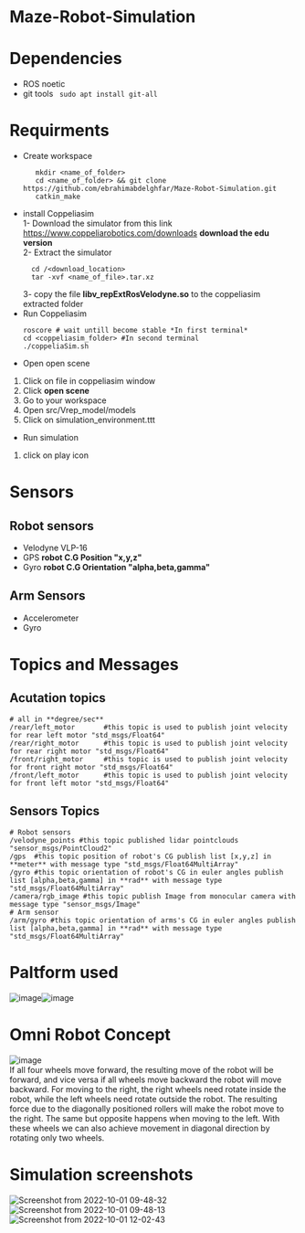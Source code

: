 # Maze-Robot-Simulation
# Dependencies 
 * ROS noetic
 * git tools
 ``` sudo apt install git-all```
# Requirments
  * Create workspace <br>
    ```
       mkdir <name_of_folder>
       cd <name_of_folder> && git clone https://github.com/ebrahimabdelghfar/Maze-Robot-Simulation.git
       catkin_make
    ```
  * install Coppeliasim </br>
    1- Download the simulator from this link https://www.coppeliarobotics.com/downloads **download the edu version** </br>
    2- Extract the simulator </br>
     ```
       cd /<download_location> 
       tar -xvf <name_of_file>.tar.xz
     ```
     3- copy the file **libv_repExtRosVelodyne.so** to the coppeliasim extracted folder </br>
   * Run Coppeliasim
     ```
     roscore # wait untill become stable *In first terminal*
     cd <coppeliasim_folder> #In second terminal
     ./coppeliaSim.sh
     ``` 
   * Open open scene
   1. Click on file in coppeliasim window
   2. Click **open scene**
   3. Go to your workspace
   4. Open src/Vrep_model/models
   5. Click on simulation_environment.ttt
   * Run simulation
   1. click on play icon
  # Sensors
   ## Robot sensors
   * Velodyne VLP-16  
   * GPS **robot C.G Position "x,y,z"** 
   * Gyro **robot C.G Orientation "alpha,beta,gamma"**  
   ## Arm Sensors
   * Accelerometer 
   * Gyro
  # Topics and Messages
  ## Acutation topics
  ```
  # all in **degree/sec**
  /rear/left_motor       #this topic is used to publish joint velocity for rear left motor "std_msgs/Float64" 
  /rear/right_motor      #this topic is used to publish joint velocity for rear right motor "std_msgs/Float64"
  /front/right_motor     #this topic is used to publish joint velocity for front right motor "std_msgs/Float64"
  /front/left_motor      #this topic is used to publish joint velocity for front left motor "std_msgs/Float64"
  ```
  ## Sensors Topics
  ```
  # Robot sensors 
  /velodyne_points #this topic published lidar pointclouds "sensor_msgs/PointCloud2"
  /gps  #this topic position of robot's CG publish list [x,y,z] in **meter** with message type "std_msgs/Float64MultiArray"
  /gyro #this topic orientation of robot's CG in euler angles publish list [alpha,beta,gamma] in **rad** with message type "std_msgs/Float64MultiArray" 
  /camera/rgb_image #this topic publish Image from monocular camera with message type "sensor_msgs/Image"
  # Arm sensor 
  /arm/gyro #this topic orientation of arms's CG in euler angles publish list [alpha,beta,gamma] in **rad** with message type "std_msgs/Float64MultiArray" 
  ```
  # Paltform used
  ![image](https://user-images.githubusercontent.com/81301684/193398603-c2f7f773-95bc-49f3-a321-3390dd1755c1.png)![image](https://user-images.githubusercontent.com/81301684/193398736-8fa86e1d-3fd1-4f9d-97d8-942e489f7c8c.png) 
  # Omni Robot Concept
  ![image](https://user-images.githubusercontent.com/81301684/193404525-85b39435-dbbd-4b83-a1b1-49d832643964.png)</br>
  If all four wheels move forward, the resulting move of the robot will be forward, and vice versa if all wheels move backward the robot will move backward. For moving to the right, the right wheels need rotate inside the robot, while the left wheels need rotate outside the robot. The resulting force due to the diagonally positioned rollers will make the robot move to the right. The same but opposite happens when moving to the left. With these wheels we can also achieve movement in diagonal direction by rotating only two wheels.
  # Simulation screenshots
  ![Screenshot from 2022-10-01 09-48-32](https://user-images.githubusercontent.com/81301684/193399863-19ef6df9-b6a0-4ac1-9cd4-5b4a87091802.png)
![Screenshot from 2022-10-01 09-48-13](https://user-images.githubusercontent.com/81301684/193399868-14c288dd-bdd6-4931-b612-97c53775ecc3.png)
![Screenshot from 2022-10-01 12-02-43](https://user-images.githubusercontent.com/81301684/193404090-0d2ae2e7-89fd-44c2-9551-ba8e58cd4a88.png)

